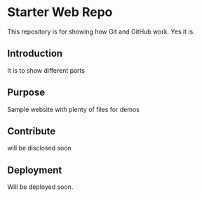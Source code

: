 # Starter Web Repo

This repository is for showing how Git and GitHub work. Yes it is.

## Introduction
It is to show different parts


## Purpose

Sample website with plenty of files for demos

## Contribute
will be disclosed soon

## Deployment

Will be deployed soon.